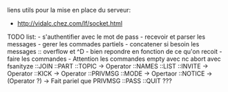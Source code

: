 liens utils pour la mise en place du serveur:
- http://vidalc.chez.com/lf/socket.html

TODO list:
	- s'authentifier avec le mot de pass
	- recevoir et parser les messages
	- gerer les commades partiels
	- concatener si besoin les messages :: overflow et ^D
	- bien repondre en fonction de ce qu'on recoit
	- faire les commandes
	- Attention les commandes empty avec nc abort avec fsanityze
			::JOIN
			::PART
			::TOPIC -> Operator
			::NAMES
			::LIST
			::INVITE -> Operator
			::KICK -> Operator
			::PRIVMSG
			::MODE -> Opertaor
			::NOTICE -> (Operator ?) -> Fait pariel que PRIVMSG	
			::PASS
			::QUIT ???